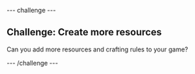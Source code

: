 \--- challenge \---

## Challenge: Create more resources

Can you add more resources and crafting rules to your game?

\--- /challenge \---